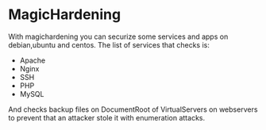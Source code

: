 # MagicHardening

With magichardening you can securize some services and apps on debian,ubuntu and centos. The list of services that checks is:

- Apache
- Nginx
- SSH
- PHP
- MySQL

And checks backup files on DocumentRoot of VirtualServers on webservers to prevent that an attacker stole it with enumeration attacks.